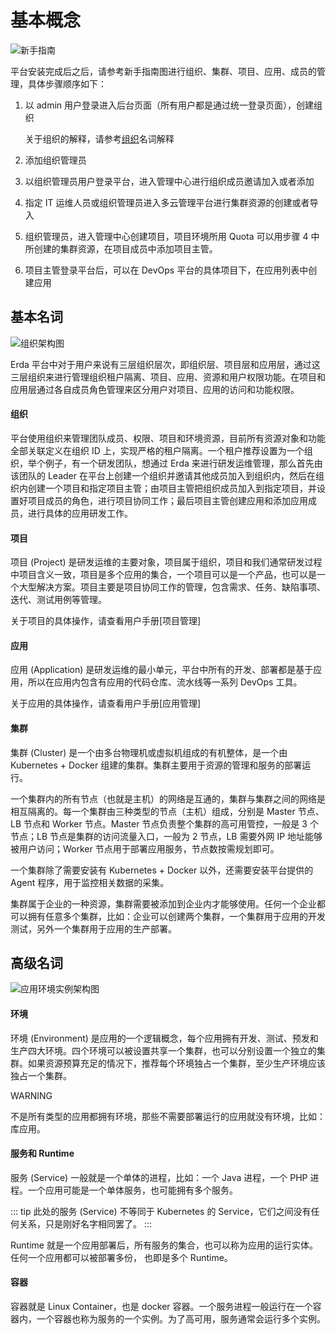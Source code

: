 # 基本概念

![新手指南](http://terminus-paas.oss-cn-hangzhou.aliyuncs.com/paas-doc/2021/07/18/2fecd25d-0f70-4459-82ed-6af06f022335.png)

平台安装完成后之后，请参考新手指南图进行组织、集群、项目、应用、成员的管理，具体步骤顺序如下：

1. 以 admin 用户登录进入后台页面（所有用户都是通过统一登录页面），创建组织

   关于组织的解释，请参考[组织](./组织)名词解释

2. 添加组织管理员

3. 以组织管理员用户登录平台，进入管理中心进行组织成员邀请加入或者添加

4. 指定 IT 运维人员或组织管理员进入多云管理平台进行集群资源的创建或者导入

5. 组织管理员，进入管理中心创建项目，项目环境所用 Quota 可以用步骤 4 中所创建的集群资源，在项目成员中添加项目主管。

6. 项目主管登录平台后，可以在 DevOps 平台的具体项目下，在应用列表中创建应用

## 基本名词

![组织架构图](http://terminus-paas.oss-cn-hangzhou.aliyuncs.com/paas-doc/2021/07/18/55cbf305-035d-49bd-8670-771b620d1cd3.png)

Erda 平台中对于用户来说有三层组织层次，即组织层、项目层和应用层，通过这三层组织来进行管理组织租户隔离、项目、应用、资源和用户权限功能。在项目和应用层通过各自成员角色管理来区分用户对项目、应用的访问和功能权限。

#### 组织
平台使用组织来管理团队成员、权限、项目和环境资源，目前所有资源对象和功能全部关联定义在组织 ID 上，实现严格的租户隔离。一个租户推荐设置为一个组织，举个例子，有一个研发团队，想通过 Erda 来进行研发运维管理，那么首先由该团队的 Leader 在平台上创建一个组织并邀请其他成员加入到组织内，然后在组织内创建一个项目和指定项目主管；由项目主管把组织成员加入到指定项目，并设置好项目成员的角色，进行项目协同工作；最后项目主管创建应用和添加应用成员，进行具体的应用研发工作。

#### 项目
项目 (Project) 是研发运维的主要对象，项目属于组织，项目和我们通常研发过程中项目含义一致，项目是多个应用的集合，一个项目可以是一个产品，也可以是一个大型解决方案。项目主要是项目协同工作的管理，包含需求、任务、缺陷事项、迭代、测试用例等管理。

关于项目的具体操作，请查看用户手册[项目管理]

#### 应用
应用 (Application) 是研发运维的最小单元，平台中所有的开发、部署都是基于应用，所以在应用内包含有应用的代码仓库、流水线等一系列 DevOps 工具。

关于应用的具体操作，请查看用户手册[应用管理]

#### 集群
集群 (Cluster) 是一个由多台物理机或虚拟机组成的有机整体，是一个由 Kubernetes + Docker 组建的集群。集群主要用于资源的管理和服务的部署运行。

一个集群内的所有节点（也就是主机）的网络是互通的，集群与集群之间的网络是相互隔离的。每一个集群由三种类型的节点（主机）组成，分别是 Master 节点、LB 节点和 Worker 节点。Master 节点负责整个集群的高可用管控，一般是 3 个节点；LB 节点是集群的访问流量入口，一般为 2 节点，LB 需要外网 IP 地址能够被用户访问；Worker 节点用于部署应用服务，节点数按需规划即可。

一个集群除了需要安装有 Kubernetes + Docker 以外，还需要安装平台提供的 Agent 程序，用于监控相关数据的采集。

集群属于企业的一种资源，集群需要被添加到企业内才能够使用。任何一个企业都可以拥有任意多个集群，比如：企业可以创建两个集群，一个集群用于应用的开发测试，另外一个集群用于应用的生产部署。

## 高级名词

![应用环境实例架构图](http://terminus-paas.oss-cn-hangzhou.aliyuncs.com/paas-doc/2021/07/19/4d03b30c-2b79-4e53-bbab-bf4919bad36a.png)

#### 环境

环境 (Environment) 是应用的一个逻辑概念，每个应用拥有开发、测试、预发和生产四大环境。四个环境可以被设置共享一个集群，也可以分别设置一个独立的集群。如果资源预算充足的情况下，推荐每个环境独占一个集群，至少生产环境应该独占一个集群。

WARNING

不是所有类型的应用都拥有环境，那些不需要部署运行的应用就没有环境，比如：库应用。

#### 服务和 Runtime

服务 (Service) 一般就是一个单体的进程，比如：一个 Java 进程，一个 PHP 进程。一个应用可能是一个单体服务，也可能拥有多个服务。

::: tip
此处的服务 (Service) 不等同于 Kubernetes 的 Service，它们之间没有任何关系，只是刚好名字相同罢了。
:::

Runtime 就是一个应用部署后，所有服务的集合，也可以称为应用的运行实体。任何一个应用都可以被部署多份， 也即是多个 Runtime。

#### 容器

容器就是 Linux Container，也是 docker 容器。一个服务进程一般运行在一个容器内，一个容器也称为服务的一个实例。为了高可用，服务通常会运行多个实例。

